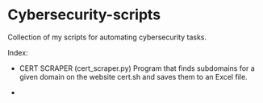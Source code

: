﻿# Cybersecurity-scripts

Collection of my scripts for automating cybersecurity tasks.


Index:

- CERT SCRAPER (cert_scraper.py)
  Program that finds subdomains for a given domain on the website cert.sh and saves them to an Excel file.
  
- 
